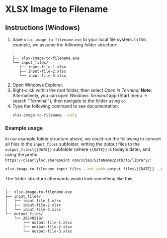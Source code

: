 # XLSX Image to Filename

## Instructions (Windows)

1. Save `xlsx-image-to-filename.exe` to your local file system. In this example, we assume the following folder structure:
   ```
   .
   ├── xlsx-image-to-filename.exe
   └── input_files/
      ├── input-file-1.xlsx
      ├── input-file-2.xlsx
      └── input-file-3.xlsx
   ```
2. Open Windows Explorer.
3. Right-click within the root folder, then select _Open in Terminal_
   **Note**: Alternatively, you can open _Windows Terminal_ app (Start menu -> search "Terminal"), then navigate to the folder using `cd`.
4. Type the following command to see documentation:
   ```sh
   xlsx-image-to-filename --help
   ```

### Example usage

In our example folder structure above, we could run the following to convert all files in the `input_files` subfolder, writing the output files to the `output_files\{{DATE}}` subfolder (where `{{DATE}}` is today's date), and using the prefix `https://clearlyloc.sharepoint.com/sites/SiteName/path/to/library/`:

```sh
xlsx-image-to-filename input_files --out-path output_files\{{DATE}} --prefix https://clearlyloc.sharepoint.com/sites/SiteName/path/to/library
```

The folder structure afterwards would look something like this:

```
.
├── xlsx-image-to-filename.exe
├── input_files/
│   ├── input-file-1.xlsx
│   ├── input-file-2.xlsx
│   └── input-file-3.xlsx
└── output_files/
    └── 20240218/
        ├── output-file-1.xlsx
        ├── output-file-2.xlsx
        └── output-file-3.xlsx
```
